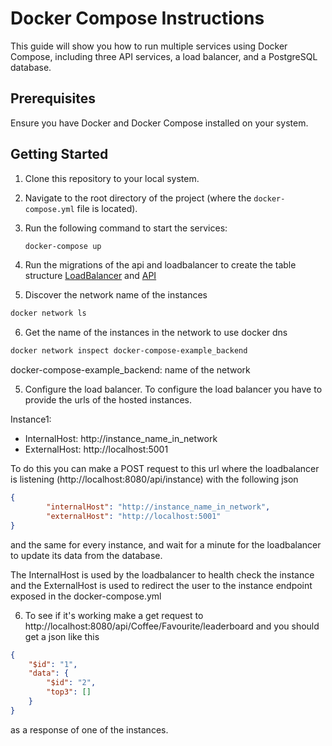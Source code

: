 # Docker Compose Instructions

This guide will show you how to run multiple services using Docker Compose, including three API services, a load balancer, and a PostgreSQL database.

## Prerequisites

Ensure you have Docker and Docker Compose installed on your system. 

## Getting Started

1. Clone this repository to your local system.

2. Navigate to the root directory of the project (where the `docker-compose.yml` file is located).

3. Run the following command to start the services:

   ```bash
   docker-compose up

4. Run the migrations of the api and loadbalancer to create the table structure [LoadBalancer](https://github.com/yordanlp/LoadBalancer/tree/docker) and [API](https://github.com/yordanlp/CoffeeShopApi/tree/features/docker)

5. Discover the network name of the instances
```bash
docker network ls
```

6. Get the name of the instances in the network to use docker dns
```bash
docker network inspect docker-compose-example_backend
```
docker-compose-example_backend: name of the network

5. Configure the load balancer. To configure the load balancer you have to provide the urls of the hosted instances.

Instance1:
- InternalHost: http://instance_name_in_network
- ExternalHost: http://localhost:5001

To do this you can make a POST request to this url where the loadbalancer is listening (http://localhost:8080/api/instance) with the following json 

```json
{
        "internalHost": "http://instance_name_in_network",
        "externalHost": "http://localhost:5001"
}
```

and the same for every instance, and wait for a minute for the loadbalancer to update its data from the database.

The InternalHost is used by the loadbalancer to health check the instance and the ExternalHost is used to redirect the user to the instance endpoint exposed in the docker-compose.yml

6. To see if it's working make a get request to http://localhost:8080/api/Coffee/Favourite/leaderboard and you should get a json like this

```json
{
    "$id": "1",
    "data": {
        "$id": "2",
        "top3": []
    }
}
```
as a response of one of the instances.